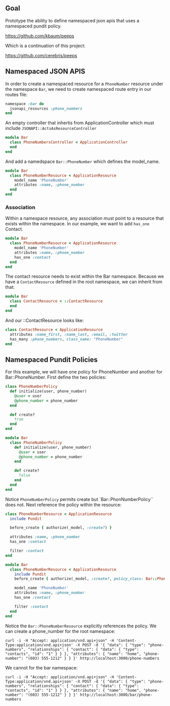 ## Goal

Prototype the ability to define namespaced json apis that uses a namespaced pundit policy.

https://github.com/kbaum/peeps

Which is a continuation of this project:

https://github.com/cerebris/peeps

## Namespaced JSON APIS

In order to create a namespaced resource for a `PhoneNumber` resource under the namespace `Bar`, we need to create namespaced route entry in our routes file:

```ruby
namespace :bar do
  jsonapi_resources :phone_numbers
end
```

An empty controller that inhertis from ApplicationController which must include `JSONAPI::ActsAsResourceController`

```ruby
module Bar
  class PhoneNumbersController < ApplicationController
  end
end
```

And add a namedspace `Bar::PhoneNumber` which defines the model_name.

```ruby
module Bar
  class PhoneNumberResource < ApplicationResource
    model_name 'PhoneNumber'
    attributes :name, :phone_number
  end
end
```

### Association

Within a namespace resource, any association must point to a resource that exists within the namespace. In our example, we want to add `has_one` Contact.

```ruby
module Bar
  class PhoneNumberResource < ApplicationResource
    model_name 'PhoneNumber'
    attributes :name, :phone_number
    has_one :contact
  end
end
```

The contact resource needs to exist within the Bar namespace. Because we have a `ContactResource` defined in the root namespace, we can inherit from that:

```ruby
module Bar 
  class ContactResource < ::ContactResource
  end
end
```

And our ::ContactResource looks like:

```ruby
class ContactResource < ApplicationResource
  attributes :name_first, :name_last, :email, :twitter
  has_many :phone_numbers, class_name: "PhoneNumber"
end
```

## Namespaced Pundit Policies

For this example, we will have one policy for PhoneNumber and another for Bar::PhoneNumber. First define the two policies:

```ruby
class PhoneNumberPolicy
  def initialize(user, phone_number)
    @user = user
    @phone_number = phone_number
  end

  def create?
    true
  end
end

module Bar
  class PhoneNumberPolicy
    def initialize(user, phone_number)
      @user = user
      @phone_number = phone_number
    end

    def create?
      false
    end
  end
end
```

Notice `PhoneNumberPolicy` permits create but `Bar::PhonNumberPolicy`` does not. Next reference the policy within the resource:

```ruby
class PhoneNumberResource < ApplicationResource
  include Pundit

  before_create { authorize(_model, :create?) }

  attributes :name, :phone_number
  has_one :contact

  filter :contact
end

module Bar
  class PhoneNumberResource < ApplicationResource
    include Pundit
    before_create { authorize(_model, :create?, policy_class: Bar::PhoneNumberPolicy) }

    model_name 'PhoneNumber'
    attributes :name, :phone_number
    has_one :contact

    filter :contact
  end
end
```

Notice the ```Bar::PhoneNumberResource``` explicitly references the policy. We can create a phone_number for the root namespace:

```
curl -i -H "Accept: application/vnd.api+json" -H 'Content-Type:application/vnd.api+json' -X POST -d '{ "data": { "type": "phone-numbers", "relationships": { "contact": { "data": { "type": "contacts", "id": "1" } } }, "attributes": { "name": "home", "phone-number": "(603) 555-1212" } } }' http://localhost:3000/phone-numbers
```
We cannot for the bar namespace:

```
curl -i -H "Accept: application/vnd.api+json" -H 'Content-Type:application/vnd.api+json' -X POST -d '{ "data": { "type": "phone-numbers", "relationships": { "contact": { "data": { "type": "contacts", "id": "1" } } }, "attributes": { "name": "home", "phone-number": "(603) 555-1212" } } }' http://localhost:3000/bar/phone-numbers
```



